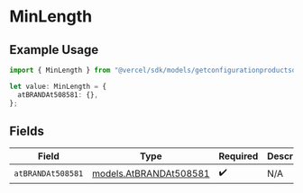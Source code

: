 # MinLength

## Example Usage

```typescript
import { MinLength } from "@vercel/sdk/models/getconfigurationproductsop.js";

let value: MinLength = {
  atBRANDAt508581: {},
};
```

## Fields

| Field                                                  | Type                                                   | Required                                               | Description                                            |
| ------------------------------------------------------ | ------------------------------------------------------ | ------------------------------------------------------ | ------------------------------------------------------ |
| `atBRANDAt508581`                                      | [models.AtBRANDAt508581](../models/atbrandat508581.md) | :heavy_check_mark:                                     | N/A                                                    |